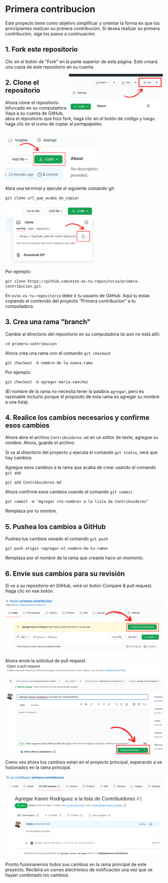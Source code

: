 # Primera contribucion

Este proyecto tiene como objetivo simplificar y orientar la forma en que los principiantes realizan su primera contribución. Si desea realizar su primera contribución, siga los pasos a continuación.

## 1. Fork este repositorio

Clic en el botón de "Fork" en la parte superior de esta página. Esto creará una copia de este repositorio en su cuenta.

<img align="right" width="300" src="./assets/imagenes/fork.png" alt="fork" />

## 2. Clone el repositorio

Ahora clone el repositorio bifurcado en su computadora. Vaya a su cuenta de GitHub, abra el repositorio que hizo fork, haga clic en el botón de código y luego haga clic en el icono de copiar al portapapeles.

<img width="300" src="./assets/imagenes/code.png" alt="fork" />

Abra una terminal y ejecute el siguiente comando git:

```
git clone url_que_acaba_de_copiar
```

<img width="300" src="./assets/imagenes/clone.png" alt="fork" />

Por ejemplo:

```
git clone https://github.com/este-es-tu-repositorio/primera-contribucion.git
```

En `este-es-tu-repositorio` debe ir tu usuario de GitHub. Aqui tu estas copiando el contenido del proyecto "Primera contribucion" a tu computadora.

## 3. Crea una rama "branch"

Cambie al directorio del repositorio en su computadora (si aún no está allí):

```
cd primera-contribucion
```

Ahora crea una rama con el comando `git checkout`

```
git checkout -b nombre-de-la-nueva-rama
```

Por ejemplo:

```
git checkout -b agregar-maria-sanchez
```

(El nombre de la rama no necesita tener la palabra `agregar`, pero es razonable incluirlo porque el propósito de esta rama es agregar su nombre a una lista).

## 4. Realice los cambios necesarios y confirme esos cambios

Ahora abra el archivo `Contribuidores.md` en un editor de texto, agregue su nombre. Ahora, guarde el archivo.

Si va al directorio del proyecto y ejecuta el comando `git status`, verá que hay cambios.

Agregue esos cambios a la rama que acaba de crear usando el comando `git add`

```
git add Contribuidores.md
```

Ahora confirme esos cambios usando el comando `git commit`

```
git commit -m "Agregar <tu-nombre> a la lista de Contribuidores"

```

Remplaza <tu-nombre> por tu monbre.

## 5. Pushea los cambios a GitHub

Pushea tus cambios usnado el comando `git push`

```
git push origin <agregar-el-nombre-de-tu-rama>
```

Remplaza <agregar-el-nombre-de-tu-rama> por el nombre de la rama que creaste hace un momento.

## 6. Envíe sus cambios para su revisión

Si va a su repositorio en GitHub, verá un botón Compare & pull request. Haga clic en ese botón.

<img src="./assets/imagenes/compare-and-pull-request.png" alt="Compare and pull request" />

Ahora envíe la solicitud de pull request.
<img src="./assets/imagenes/open-pull-request.png" alt="Open pull request" />

Como ves ahora tus cambios estan en el proyecto principal, esperando a se fusionados en la rama principal.

<img src="./assets/imagenes/pull-request-done.png" alt="Pull request" />

Pronto fusionaremos todos sus cambios en la rama principal de este proyecto. Recibirá un correo electrónico de notificación una vez que se hayan combinado los cambios.
